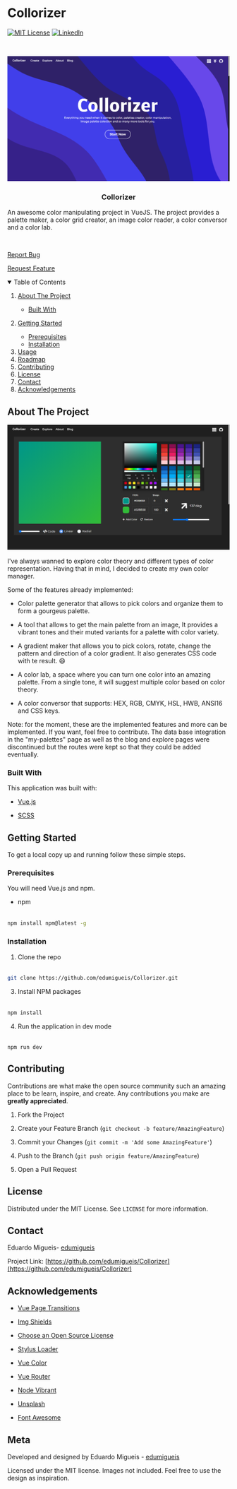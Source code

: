 
# Collorizer

[![MIT License][license-shield]][license-url] [![LinkedIn][linkedin-shield]][linkedin-url]

  
  
  

<!-- PROJECT LOGO -->

<br />

<p align="center">

<a  href="https://github.com/edumigueis/Collorizer">

[![Product Name Screen Shot][product-screenshot-b]](https://github.com/edumigueis/Collorizer)

</a>

  

<h3 align="center">Collorizer</h3>

  

<p align="center">

An awesome color manipulating project in VueJS. The project provides a palette maker, a color grid creator, an image color reader, a color conversor and a color lab. 

<br />

<a  href="https://github.com/edumigueis/Collorizer/issues">Report Bug</a>

<a  href="https://github.com/edumigueis/Collorizer/issues">Request Feature</a>
<br />
</p>
  
  
  

<!-- TABLE OF CONTENTS -->

<details  open="open">

<summary>Table of Contents</summary>

<ol>

<li>

<a  href="#about-the-project">About The Project</a>

<ul>

<li><a  href="#built-with">Built With</a></li>

</ul>

</li>

<li>

<a  href="#getting-started">Getting Started</a>

<ul>

<li><a  href="#prerequisites">Prerequisites</a></li>

<li><a  href="#installation">Installation</a></li>

</ul>

</li>

<li><a  href="#usage">Usage</a></li>

<li><a  href="#roadmap">Roadmap</a></li>

<li><a  href="#contributing">Contributing</a></li>

<li><a  href="#license">License</a></li>

<li><a  href="#contact">Contact</a></li>

<li><a  href="#acknowledgements">Acknowledgements</a></li>

</ol>

</details>

  
  
  

<!-- ABOUT THE PROJECT -->

## About The Project

  

[![Product Name Screen Shot][product-screenshot]](https://github.com/edumigueis/Collorizer)

  

I've always wanned to explore color theory and different types of color representation. Having that in mind, I decided to create my own color manager.

  

Some of the features already implemented:

* Color palette generator that allows to pick colors and organize them to form a gourgeus palette.

* A tool that allows to get the main palette from an image, It provides a vibrant tones and their muted variants for a palette with color variety.

* A gradient maker that allows you to pick colors, rotate, change the pattern and direction of a color gradient. It also generates CSS code with te result. :smile:

* A color lab, a space where you can turn one color into an amazing palette. From a single tone, it will suggest multiple color based on color theory.
* A color conversor that supports: HEX, RGB, CMYK, HSL, HWB, ANSI16 and CSS keys.


Note: for the moment, these are the implemented features and more can be implemented. If you want, feel free to contribute. The data base integration in the "my-palettes" page as well as the blog and explore pages were discontinued but the routes were kept so that they could be added eventually.

  

### Built With

  

This application was built with:

*  [Vue.js](https://vuejs.org/)

*  [SCSS](https://sass-lang.com/)

  
  
  

<!-- GETTING STARTED -->

## Getting Started

  

To get a local copy up and running follow these simple steps.

  

### Prerequisites

  

You will need Vue.js and npm.

* npm

```sh

npm install npm@latest -g

```

  

### Installation

  

1. Clone the repo

```sh

git clone https://github.com/edumigueis/Collorizer.git

```

3. Install NPM packages

```sh

npm install

```

4. Run the application in dev mode

```JS

npm run dev

```

  
 
  

<!-- CONTRIBUTING -->

## Contributing

  

Contributions are what make the open source community such an amazing place to be learn, inspire, and create. Any contributions you make are **greatly appreciated**.

  

1. Fork the Project

2. Create your Feature Branch (`git checkout -b feature/AmazingFeature`)

3. Commit your Changes (`git commit -m 'Add some AmazingFeature'`)

4. Push to the Branch (`git push origin feature/AmazingFeature`)

5. Open a Pull Request

  
  
  

<!-- LICENSE -->

## License

  

Distributed under the MIT License. See `LICENSE` for more information.

  
  
  

<!-- CONTACT -->

## Contact

  

Eduardo Migueis- [edumigueis](https://www.linkedin.com/in/edumigueis/)

  

Project Link: [https://github.com/edumigueis/Collorizer](https://github.com/edumigueis/Collorizer)

  
  
  

<!-- ACKNOWLEDGEMENTS -->

## Acknowledgements

*  [Vue Page Transitions](https://www.npmjs.com/package/vue-page-transition)

*  [Img Shields](https://shields.io)

*  [Choose an Open Source License](https://choosealicense.com)

*  [Stylus Loader](https://www.npmjs.com/package/stylus-loader)

*  [Vue Color](https://www.npmjs.com/package/vue-color)

*  [Vue Router](https://router.vuejs.org/)

*  [Node Vibrant](https://github.com/Vibrant-Colors/node-vibrant)

*  [Unsplash](https://unsplash.com/)

*  [Font Awesome](https://fontawesome.com)

  
  <!-- META -->

## Meta

  

Developed and designed by Eduardo Migueis - [edumigueis](https://www.linkedin.com/in/edumigueis/)

  
Licensed under the MIT license. Images not included. Feel free to use the design as inspiration.
  
  
  

<!-- MARKDOWN LINKS & IMAGES -->

<!-- https://www.markdownguide.org/basic-syntax/#reference-style-links -->

[license-shield]: https://img.shields.io/github/license/othneildrew/Best-README-Template.svg?style=for-the-badge

[license-url]: https://opensource.org/licenses/MIT

[linkedin-shield]: https://img.shields.io/badge/-LinkedIn-black.svg?style=for-the-badge&logo=linkedin&colorB=555

[linkedin-url]: https://www.linkedin.com/in/edumigueis/

[product-screenshot]: collorizer/src/header2.png

[product-screenshot-b]: collorizer/src/header1.png
